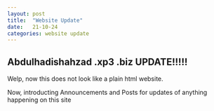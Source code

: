 ```yaml
---
layout: post
title:  "Website Update"
date:   21-10-24
categories: website update
---
```


## Abdulhadishahzad .xp3 .biz UPDATE!!!!!
Welp, now this does not look like a plain html website.

Now, introducting Announcements and Posts for updates of anything happening on this site